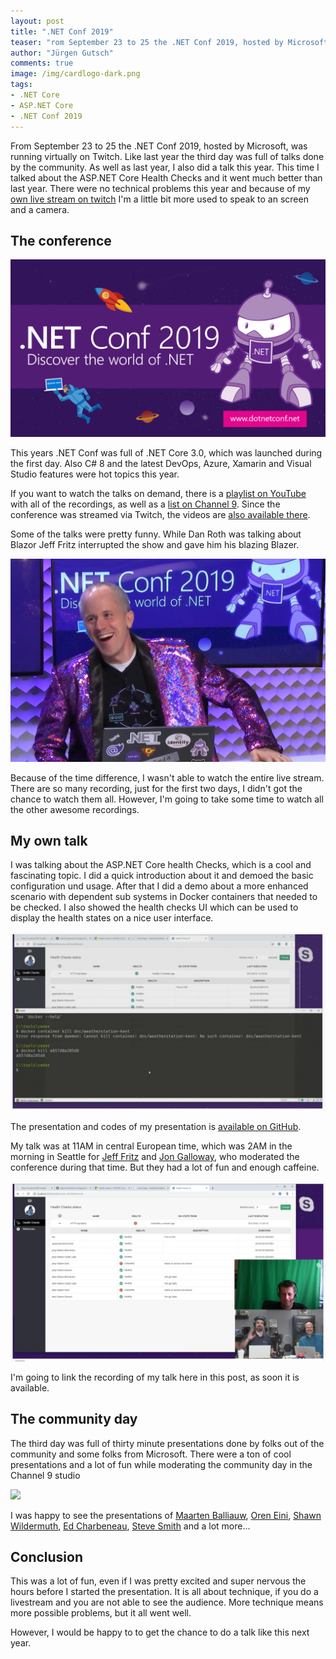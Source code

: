 ```yaml
---
layout: post
title: ".NET Conf 2019"
teaser: "rom September 23 to 25 the .NET Conf 2019, hosted by Microsoft, was running virtually on Twitch. Like last year the third day was full of talks done by the community. As well as last year, I also did a talk this year. This time I talked about the ASP.NET Core Health Checks."
author: "Jürgen Gutsch"
comments: true
image: /img/cardlogo-dark.png
tags: 
- .NET Core
- ASP.NET Core
- .NET Conf 2019
---
```


From September 23 to 25 the .NET Conf 2019, hosted by Microsoft, was running virtually on Twitch. Like last year the third day was full of talks done by the community. As well as last year, I also did a talk this year. This time I talked about the ASP.NET Core Health Checks and it went much better than last year. There were no technical problems this year and because of my [own live stream on twitch](https://www.twitch.tv/juergengutsch) I'm a little bit more used to speak to an screen and a camera.

## The conference

![](../img/dotnetconf2019/dnetconf.PNG)

This years .NET Conf was full of .NET Core 3.0, which was launched during the first day. Also C# 8 and the latest DevOps, Azure, Xamarin and Visual Studio features were hot topics this year.

If you want to watch the talks on demand, there is a [playlist on YouTube](https://www.youtube.com/playlist?list=PLReL099Y5nRd04p81Q7p5TtyjCrj9tz1t) with all of the recordings, as well as a [list on Channel 9](https://channel9.msdn.com/Events/dotnetConf/NET-Conf-2019). Since the conference was streamed via Twitch, the videos are [also available there](https://www.twitch.tv/visualstudio/videos).

Some of the talks were pretty funny. While Dan Roth was talking about Blazor Jeff Fritz interrupted the show and gave him his blazing Blazer.

![](../img/dotnetconf2019/blazingblazor.PNG)

Because of the time difference, I wasn't able to watch the entire live stream. There are so many recording, just for the first two days, I didn't got the chance to watch them all. However, I'm going to take some time to watch all the other awesome recordings.

## My own talk

I was talking about the ASP.NET Core health Checks, which is a cool and fascinating topic. I did a quick introduction about it and demoed the basic configuration und usage. After that I did a demo about a more enhanced scenario with dependent sub systems in Docker containers that needed to be checked. I also showed the health checks UI which can be used to display the health states on a nice user interface.

![](../img/dotnetconf2019/docker.PNG)

The presentation and codes of my presentation is [available on GitHub](https://github.com/Xabaril/AspNetCore.Diagnostics.HealthChecks). 

My talk was at 11AM in central European time, which was 2AM in the morning in Seattle for [Jeff Fritz](https://twitter.com/csharpfritz) and [Jon Galloway](https://twitter.com/jongalloway), who moderated the conference during that time. But they had a lot of fun and enough caffeine.

![](../img/dotnetconf2019/cu.PNG)

I'm going to link the recording of my talk here in this post, as soon it is available.

## The community day 

The third day was full of thirty minute presentations done by folks out of the community and some folks from Microsoft. There were a ton of cool presentations and a lot of fun while moderating the community day in the Channel 9 studio

![](C:\git\blog\_source\img\dotnetconf2019\jeff-and-jon2.PNG)

I was happy to see the presentations of [Maarten Balliauw](https://twitter.com/maartenballiauw), [Oren Eini](https://twitter.com/ayende), [Shawn Wildermuth](https://twitter.com/shawnwildermuth), [Ed Charbeneau](https://twitter.com/EdCharbeneau), [Steve Smith](https://twitter.com/ardalis) and a lot more...

## Conclusion

This was a lot of fun, even if I was pretty excited and super nervous the hours before I started the presentation. It is all about technique, if you do a livestream and you are not able to see the audience. More technique means more possible problems, but it all went well.

However, I would be happy to to get the chance to do a talk like this next year.